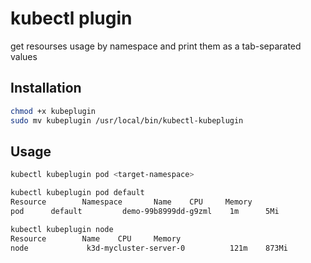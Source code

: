 # kubectl plugin

get resourses usage by namespace and print them as a tab-separated values

## Installation

```bash
chmod +x kubeplugin
sudo mv kubeplugin /usr/local/bin/kubectl-kubeplugin
```

## Usage

```bash
kubectl kubeplugin pod <target-namespace>

kubectl kubeplugin pod default
Resource        Namespace       Name    CPU     Memory
pod      default         demo-99b8999dd-g9zml    1m      5Mi

kubectl kubeplugin node
Resource        Name    CPU     Memory
node             k3d-mycluster-server-0          121m    873Mi
```